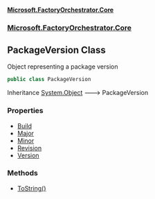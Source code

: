 #### [Microsoft.FactoryOrchestrator.Core](./Microsoft-FactoryOrchestrator-Core.md 'Microsoft.FactoryOrchestrator.Core')
### [Microsoft.FactoryOrchestrator.Core](./Microsoft-FactoryOrchestrator-Core.md 'Microsoft.FactoryOrchestrator.Core')
## PackageVersion Class
Object representing a package version  
```csharp
public class PackageVersion
```
Inheritance [System.Object](https://docs.microsoft.com/en-us/dotnet/api/System.Object 'System.Object') &#129106; PackageVersion  
### Properties
- [Build](./Microsoft-FactoryOrchestrator-Core-PackageVersion-Build.md 'Microsoft.FactoryOrchestrator.Core.PackageVersion.Build')
- [Major](./Microsoft-FactoryOrchestrator-Core-PackageVersion-Major.md 'Microsoft.FactoryOrchestrator.Core.PackageVersion.Major')
- [Minor](./Microsoft-FactoryOrchestrator-Core-PackageVersion-Minor.md 'Microsoft.FactoryOrchestrator.Core.PackageVersion.Minor')
- [Revision](./Microsoft-FactoryOrchestrator-Core-PackageVersion-Revision.md 'Microsoft.FactoryOrchestrator.Core.PackageVersion.Revision')
- [Version](./Microsoft-FactoryOrchestrator-Core-PackageVersion-Version.md 'Microsoft.FactoryOrchestrator.Core.PackageVersion.Version')
### Methods
- [ToString()](./Microsoft-FactoryOrchestrator-Core-PackageVersion-ToString().md 'Microsoft.FactoryOrchestrator.Core.PackageVersion.ToString()')
